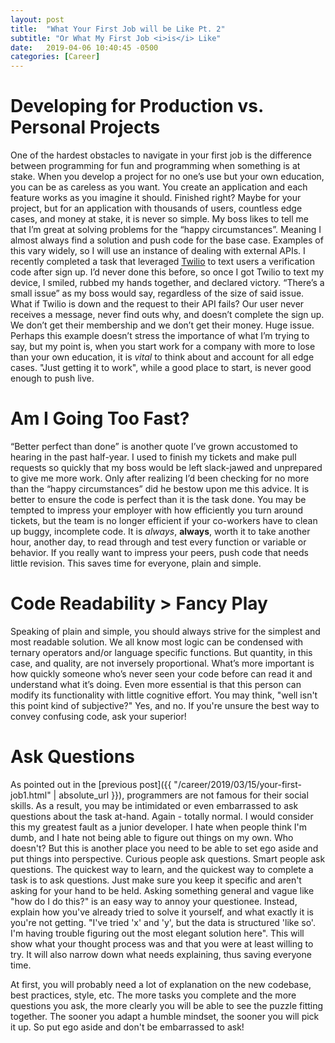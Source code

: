 ```yaml
---
layout: post
title:  "What Your First Job will be Like Pt. 2"
subtitle: "Or What My First Job <i>is</i> Like"
date:   2019-04-06 10:40:45 -0500
categories: [Career]
---
```


# Developing for Production vs. Personal Projects

 One of the hardest obstacles to navigate in your first job is the difference between programming for fun and programming when something is at stake. When you develop a project for no one’s use but your own education, you can be as careless as you want. You create an application and each feature works as you imagine it should. Finished right? Maybe for your project, but for an application with thousands of users, countless edge cases, and money at stake, it is never so simple. My boss likes to tell me that I’m great at solving problems for the “happy circumstances”. Meaning I almost always find a solution and push code for the base case. Examples of this vary widely, so I will use an instance of dealing with external APIs. I recently completed a task that leveraged [Twilio](https://www.twilio.com/) to text users a verification code after sign up. I’d never done this before, so once I got Twilio to text my device, I smiled, rubbed my hands together, and declared victory. “There’s a small issue” as my boss would say, regardless of the size of said issue. What if Twilio is down and the request to their API fails? Our user never receives a message, never find outs why, and doesn’t complete the sign up. We don’t get their membership and we don’t get their money. Huge issue. Perhaps this example doesn’t stress the importance of what I’m trying to say, but my point is, when you start work for a company with more to lose than your own education, it is *vital* to think about and account for all edge cases. "Just getting it to work", while a good place to start, is never good enough to push live.

# Am I Going Too Fast?

“Better perfect than done” is another quote I’ve grown accustomed to hearing in the past half-year. I used to finish my tickets and make pull requests so quickly that my boss would be left slack-jawed and unprepared to give me more work. Only after realizing I’d been checking for no more than the “happy circumstances” did he bestow upon me this advice. It is better to ensure the code is perfect than it is the task done. You may be tempted to impress your employer with how efficiently you turn around tickets, but the team is no longer efficient if your co-workers have to clean up buggy, incomplete code. It is *always*, **always**, worth it to take another hour, another day, to read through and test every function or variable or behavior. If you really want to impress your peers, push code that needs little revision. This saves time for everyone, plain and simple. 

# Code Readability > Fancy Play

Speaking of plain and simple, you should always strive for the simplest and most readable solution. We all know most logic can be condensed with ternary operators and/or language specific functions. But quantity, in this case, and quality, are not inversely proportional. What’s more important is how quickly someone who’s never seen your code before can read it and understand what it’s doing. Even more essential is that this person can modify its functionality with little cognitive effort. You may think, "well isn't this point kind of subjective?" Yes, and no. If you're unsure the best way to convey confusing code, ask your superior!

# Ask Questions

As pointed out in the [previous post]({{ "/career/2019/03/15/your-first-job1.html" | absolute_url }}), programmers are not famous for their social skills. As a result, you may be intimidated or even embarrassed to ask questions about the task at-hand. Again - totally normal. I would consider this my greatest fault as a junior developer. I hate when people think I'm dumb, and I hate not being able to figure out things on my own. Who doesn't? But this is another place you need to be able to set ego aside and put things into perspective. Curious people ask questions. Smart people ask questions. The quickest way to learn, and the quickest way to complete a task is to ask questions. Just make sure you keep it specific and aren't asking for your hand to be held. Asking something general and vague like "how do I do this?" is an easy way to annoy your questionee. Instead, explain how you've already tried to solve it yourself, and what exactly it is you're not getting. "I've tried 'x' and 'y', but the data is structured 'like so'. I'm having trouble figuring out the most elegant solution here". This will show what your thought process was and that you were at least willing to try. It will also narrow down what needs explaining, thus saving everyone time. 

At first, you will probably need a lot of explanation on the new codebase, best practices, style, etc. The more tasks you complete and the more questions you ask, the more clearly you will be able to see the puzzle fitting together. The sooner you adapt a humble mindset, the sooner you will pick it up. So put ego aside and don't be embarrassed to ask!


